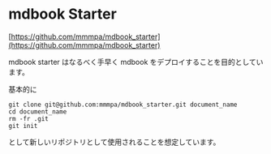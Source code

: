 # mdbook Starter

<i class="fa fa-github"></i> [https://github.com/mmmpa/mdbook_starter](https://github.com/mmmpa/mdbook_starter)

mdbook starter はなるべく手早く mdbook をデプロイすることを目的としています。

基本的に

```shell
git clone git@github.com:mmmpa/mdbook_starter.git document_name
cd document_name
rm -fr .git
git init
```

として新しいリポジトリとして使用されることを想定しています。
